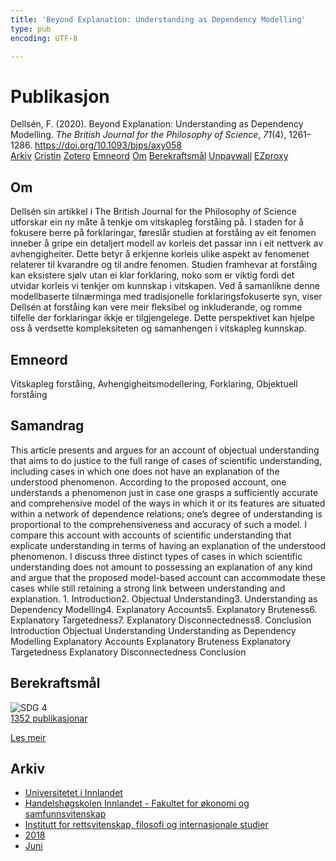 ```yaml
---
title: 'Beyond Explanation: Understanding as Dependency Modelling'
type: pub
encoding: UTF-8

---
```

<h1>Publikasjon</h1>
<article id="csl-bib-container-2HV95QVG" class="csl-bib-container">
  <div class="csl-bib-body"> <div class="csl-entry">Dellsén, F. (2020). Beyond Explanation: Understanding as Dependency Modelling. <i>The British Journal for the Philosophy of Science</i>, <i>71</i>(4), 1261–1286. <a href="https://doi.org/10.1093/bjps/axy058">https://doi.org/10.1093/bjps/axy058</a></div> </div>
  <div class="csl-bib-buttons">
    <a href="#taxonomy-article-2HV95QVG" alt="archive" class="csl-bib-button">Arkiv</a>
    <a href="https://app.cristin.no/results/show.jsf?id=1593923" alt="Cristin" class="csl-bib-button">Cristin</a>
    <a href="http://zotero.org/groups/5881554/items/2HV95QVG" alt="Zotero" class="csl-bib-button">Zotero</a>
    <a href="#keywords-article-2HV95QVG" alt="keywords" class="csl-bib-button">Emneord</a>
    <a href="#about-article-2HV95QVG" alt="about_pub" class="csl-bib-button">Om</a>
    <a href="#sdg-article-2HV95QVG" alt="sdg" class="csl-bib-button">Berekraftsmål</a>
    <a href="https://doi.org/10.1093/bjps/axy058" alt="Unpaywall" class="csl-bib-button">Unpaywall</a>
    <a href="https://doi.org/10.1093/bjps/axy058" alt="EZproxy" class="csl-bib-button">EZproxy</a>
  </div>
  <div id="csl-bib-meta-container-2HV95QVG"></div>
</article>
<div id="csl-bib-meta-2HV95QVG" class="csl-bib-meta">
  <article id="about-article-2HV95QVG" class="about_pub-article">
    <h1>Om</h1>
    Dellsén sin artikkel i The British Journal for the Philosophy of Science utforskar ein ny måte å tenkje om vitskapleg forståing på. I staden for å fokusere berre på forklaringar, føreslår studien at forståing av eit fenomen inneber å gripe ein detaljert modell av korleis det passar inn i eit nettverk av avhengigheiter. Dette betyr å erkjenne korleis ulike aspekt av fenomenet relaterer til kvarandre og til andre fenomen. Studien framhevar at forståing kan eksistere sjølv utan ei klar forklaring, noko som er viktig fordi det utvidar korleis vi tenkjer om kunnskap i vitskapen. Ved å samanlikne denne modellbaserte tilnærminga med tradisjonelle forklaringsfokuserte syn, viser Dellsén at forståing kan vere meir fleksibel og inkluderande, og romme tilfelle der forklaringar ikkje er tilgjengelege. Dette perspektivet kan hjelpe oss å verdsette kompleksiteten og samanhengen i vitskapleg kunnskap.
  </article>
  <article id="keywords-article-2HV95QVG" class="keywords-article">
    <h1>Emneord</h1>
    Vitskapleg forståing, Avhengigheitsmodellering, Forklaring, Objektuell forståing
  </article>
  <article id="abstract-article-2HV95QVG" class="abstract-article">
    <h1>Samandrag</h1>
    This article presents and argues for an account of objectual understanding that aims to do justice to the full range of cases of scientific understanding, including cases in which one does not have an explanation of the understood phenomenon. According to the proposed account, one understands a phenomenon just in case one grasps a sufficiently accurate and comprehensive model of the ways in which it or its features are situated within a network of dependence relations; one’s degree of understanding is proportional to the comprehensiveness and accuracy of such a model. I compare this account with accounts of scientific understanding that explicate understanding in terms of having an explanation of the understood phenomenon. I discuss three distinct types of cases in which scientific understanding does not amount to possessing an explanation of any kind and argue that the proposed model-based account can accommodate these cases while still retaining a strong link between understanding and explanation. 1. Introduction2. Objectual Understanding3. Understanding as Dependency Modelling4. Explanatory Accounts5. Explanatory Bruteness6. Explanatory Targetedness7. Explanatory Disconnectedness8. Conclusion Introduction Objectual Understanding Understanding as Dependency Modelling Explanatory Accounts Explanatory Bruteness Explanatory Targetedness Explanatory Disconnectedness Conclusion
  </article>
  <article id="sdg-article-2HV95QVG" class="sdg-article">
    <h1>Berekraftsmål</h1>
    <div class="sdg-container"><div id="sdg4" class="sdg">
        <img src="{{< params subfolder >}}images/sdg/sdg04_nn.png" class="image" alt="SDG 4">
        <div class="sdg-overlay">
          <a href="/nn/archive/?key=?sdg=4#archive" class="sdg-publication-count"><span>1352</span> publikasjonar</a>
          <p><a href="https://fn.no/om-fn/fns-baerekraftsmaal/god-utdanning?lang=nno-NO" class="sdg-read-more">Les meir</a></p>
        </div>
      </div></div>
  </article>
  <article id="taxonomy-article-2HV95QVG" class="taxonomy-article">
    <h1>Arkiv</h1>
    <ul>
      <li>
        <a href="/nn/archive/?key=3DCRN523">Universitetet i Innlandet</a>
      </li>
      <li>
        <a href="/nn/archive/?key=DU8Q9LN9">Handelshøgskolen Innlandet - Fakultet for økonomi og samfunnsvitenskap</a>
      </li>
      <li>
        <a href="/nn/archive/?key=ITYAG68H">Institutt for rettsvitenskap, filosofi og internasjonale studier</a>
      </li>
      <li>
        <a href="/nn/archive/?key=U76UGHNS">2018</a>
      </li>
      <li>
        <a href="/nn/archive/?key=INNY6XQI">Juni</a>
      </li>
    </ul>
  </article>
</div>

